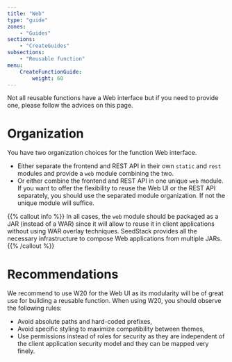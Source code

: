 ```yaml
---
title: "Web"
type: "guide"
zones:
    - "Guides"
sections:
    - "CreateGuides"
subsections:
    - "Reusable function"
menu:
    CreateFunctionGuide:
        weight: 60
---
```


Not all reusable functions have a Web interface but if you need to provide one, please follow the advices on this
page.

# Organization

You have two organization choices for the function Web interface. 

* Either separate the frontend and REST API in their own `static` and `rest` modules and provide a `web` module combining 
the two.
* Or either combine the frontend and REST API in one unique `web` module. If you want to offer the flexibility to reuse 
the Web UI or the REST API separately, you should use the separated module organization. If not the unique module will 
suffice.

{{% callout info %}}
In all cases, the `web` module should be packaged as a JAR (instead of a WAR) since it will allow to reuse it in client
applications without using WAR overlay techniques. SeedStack provides all the necessary infrastructure to compose Web
applications from multiple JARs.
{{% /callout %}}

# Recommendations

We recommend to use W20 for the Web UI as its modularity will be of great use for building a reusable function. When
using W20, you should observe the following rules:

* Avoid absolute paths and hard-coded prefixes,
* Avoid specific styling to maximize compatibility between themes,
* Use permissions instead of roles for security as they are independent of the client application security model and
they can be mapped very finely.

